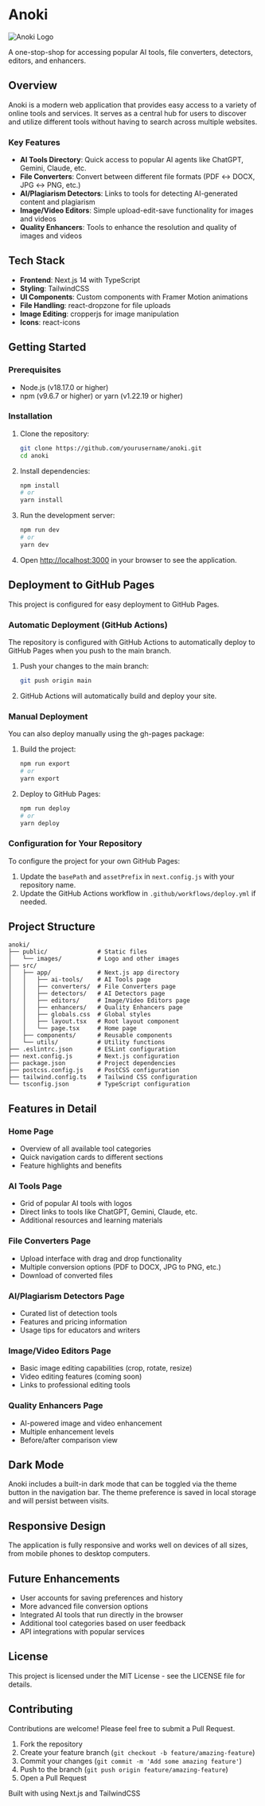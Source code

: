 # Anoki

![Anoki Logo](./public/images/anoki-logo-light.jpg)

A one-stop-shop for accessing popular AI tools, file converters, detectors, editors, and enhancers.

##  Overview

Anoki is a modern web application that provides easy access to a variety of online tools and services. It serves as a central hub for users to discover and utilize different tools without having to search across multiple websites.

###  Key Features

- **AI Tools Directory**: Quick access to popular AI agents like ChatGPT, Gemini, Claude, etc.
- **File Converters**: Convert between different file formats (PDF ↔ DOCX, JPG ↔ PNG, etc.)
- **AI/Plagiarism Detectors**: Links to tools for detecting AI-generated content and plagiarism
- **Image/Video Editors**: Simple upload-edit-save functionality for images and videos
- **Quality Enhancers**: Tools to enhance the resolution and quality of images and videos

##  Tech Stack

- **Frontend**: Next.js 14 with TypeScript
- **Styling**: TailwindCSS
- **UI Components**: Custom components with Framer Motion animations
- **File Handling**: react-dropzone for file uploads
- **Image Editing**: cropperjs for image manipulation
- **Icons**: react-icons

##  Getting Started

### Prerequisites

- Node.js (v18.17.0 or higher)
- npm (v9.6.7 or higher) or yarn (v1.22.19 or higher)

### Installation

1. Clone the repository:
   ```bash
   git clone https://github.com/yourusername/anoki.git
   cd anoki
   ```

2. Install dependencies:
   ```bash
   npm install
   # or
   yarn install
   ```

3. Run the development server:
   ```bash
   npm run dev
   # or
   yarn dev
   ```

4. Open [http://localhost:3000](http://localhost:3000) in your browser to see the application.

## Deployment to GitHub Pages

This project is configured for easy deployment to GitHub Pages.

### Automatic Deployment (GitHub Actions)

The repository is configured with GitHub Actions to automatically deploy to GitHub Pages when you push to the main branch.

1. Push your changes to the main branch:
   ```bash
   git push origin main
   ```

2. GitHub Actions will automatically build and deploy your site.

### Manual Deployment

You can also deploy manually using the gh-pages package:

1. Build the project:
   ```bash
   npm run export
   # or
   yarn export
   ```

2. Deploy to GitHub Pages:
   ```bash
   npm run deploy
   # or
   yarn deploy
   ```

### Configuration for Your Repository

To configure the project for your own GitHub Pages:

1. Update the `basePath` and `assetPrefix` in `next.config.js` with your repository name.
2. Update the GitHub Actions workflow in `.github/workflows/deploy.yml` if needed.

##  Project Structure

```
anoki/
├── public/              # Static files
│   └── images/          # Logo and other images
├── src/
│   ├── app/             # Next.js app directory
│   │   ├── ai-tools/    # AI Tools page
│   │   ├── converters/  # File Converters page
│   │   ├── detectors/   # AI Detectors page
│   │   ├── editors/     # Image/Video Editors page
│   │   ├── enhancers/   # Quality Enhancers page
│   │   ├── globals.css  # Global styles
│   │   ├── layout.tsx   # Root layout component
│   │   └── page.tsx     # Home page
│   ├── components/      # Reusable components
│   └── utils/           # Utility functions
├── .eslintrc.json       # ESLint configuration
├── next.config.js       # Next.js configuration
├── package.json         # Project dependencies
├── postcss.config.js    # PostCSS configuration
├── tailwind.config.ts   # Tailwind CSS configuration
└── tsconfig.json        # TypeScript configuration
```

##  Features in Detail

### Home Page
- Overview of all available tool categories
- Quick navigation cards to different sections
- Feature highlights and benefits

### AI Tools Page
- Grid of popular AI tools with logos
- Direct links to tools like ChatGPT, Gemini, Claude, etc.
- Additional resources and learning materials

### File Converters Page
- Upload interface with drag and drop functionality
- Multiple conversion options (PDF to DOCX, JPG to PNG, etc.)
- Download of converted files

### AI/Plagiarism Detectors Page
- Curated list of detection tools
- Features and pricing information
- Usage tips for educators and writers

### Image/Video Editors Page
- Basic image editing capabilities (crop, rotate, resize)
- Video editing features (coming soon)
- Links to professional editing tools

### Quality Enhancers Page
- AI-powered image and video enhancement
- Multiple enhancement levels
- Before/after comparison view

##  Dark Mode

Anoki includes a built-in dark mode that can be toggled via the theme button in the navigation bar. The theme preference is saved in local storage and will persist between visits.

##  Responsive Design

The application is fully responsive and works well on devices of all sizes, from mobile phones to desktop computers.

##  Future Enhancements

- User accounts for saving preferences and history
- More advanced file conversion options
- Integrated AI tools that run directly in the browser
- Additional tool categories based on user feedback
- API integrations with popular services

##  License

This project is licensed under the MIT License - see the LICENSE file for details.

##  Contributing

Contributions are welcome! Please feel free to submit a Pull Request.

1. Fork the repository
2. Create your feature branch (`git checkout -b feature/amazing-feature`)
3. Commit your changes (`git commit -m 'Add some amazing feature'`)
4. Push to the branch (`git push origin feature/amazing-feature`)
5. Open a Pull Request


Built with using Next.js and TailwindCSS
